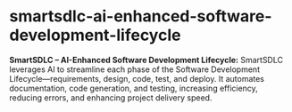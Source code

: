 # smartsdlc-ai-enhanced-software-development-lifecycle
**SmartSDLC – AI-Enhanced Software Development Lifecycle:** SmartSDLC leverages AI to streamline each phase of the Software Development Lifecycle—requirements, design, code, test, and deploy. It automates documentation, code generation, and testing, increasing efficiency, reducing errors, and enhancing project delivery speed.
